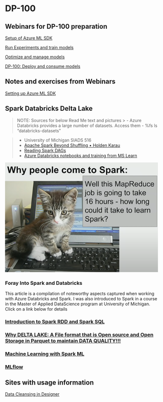 # DP-100

## Webinars for DP-100 preparation

[Setup of Azure ML SDK](https://event.on24.com/eventRegistration/console/EventConsoleApollo.jsp?simulive=y&eventid=2212874&sessionid=1&username=&partnerref=&format=fhvideo1&mobile=&flashsupportedmobiledevice=&helpcenter=&key=0A2F5F9674BF2461AF518869BFC9F99D&newConsole=true&nxChe=true&newTabCon=true&consoleEarEventConsole=false&text_language_id=en&playerwidth=748&playerheight=526&eventuserid=458182767&contenttype=A&mediametricsessionid=396037513&mediametricid=3128234&usercd=458182767&mode=launch)

[Run Experiments and train models](https://event.on24.com/eventRegistration/console/EventConsoleApollo.jsp?simulive=y&eventid=2212884&sessionid=1&username=&partnerref=&format=fhvideo1&mobile=&flashsupportedmobiledevice=&helpcenter=&key=80CD5EB31F2690F50A6C7C2A84659D6F&newConsole=true&nxChe=true&newTabCon=true&consoleEarEventConsole=false&text_language_id=en&playerwidth=748&playerheight=526&eventuserid=458182862&contenttype=A&mediametricsessionid=396128823&mediametricid=3128246&usercd=458182862&mode=launch)

[Optimize and manage models](https://event.on24.com/eventRegistration/console/EventConsoleApollo.jsp?simulive=y&eventid=2214339&sessionid=1&username=&partnerref=&format=fhvideo1&mobile=&flashsupportedmobiledevice=&helpcenter=&key=AFE052E683B8F543E1B7AF58F5294F18&newConsole=true&nxChe=true&newTabCon=true&consoleEarEventConsole=false&text_language_id=en&playerwidth=748&playerheight=526&eventuserid=458182628&contenttype=A&mediametricsessionid=396129283&mediametricid=3130171&usercd=458182628&mode=launch)

[DP-100: Deploy and consume models](https://event.on24.com/eventRegistration/console/EventConsoleApollo.jsp?simulive=y&eventid=2214350&sessionid=1&username=&partnerref=&format=fhvideo1&mobile=&flashsupportedmobiledevice=&helpcenter=&key=88987917AB98B0323C069390A99106B8&newConsole=true&nxChe=true&newTabCon=true&consoleEarEventConsole=false&text_language_id=en&playerwidth=748&playerheight=526&eventuserid=458182953&contenttype=A&mediametricsessionid=396129465&mediametricid=3130185&usercd=458182953&mode=launch)


## Notes and exercises from Webinars

[Setting up Azure ML SDK](https://github.com/sjtalkar/sjtalkar.github.io/blob/main/Know%20for%20the%20exam%20from%20the%20webinars.md)

## Spark Databricks Delta Lake

> NOTE: Sources for below Read Me text and pictures
       > - Azure Databricks provides a large number of datasets. Access them - %fs ls “databricks-datasets” 

> - University of Michigan SIADS 516
> - [Apache Spark Beyond Shuffling • Holden Karau](https://www.youtube.com/watch?v=4xsBQYdHgn8)
> - [Reading Spark DAGs](https://www.youtube.com/watch?v=LoFN_Q224fQ)
> - [Azure Databricks notebooks and training from MS Learn](https://docs.microsoft.com/en-us/learn/paths/perform-data-science-azure-databricks/)


![Second Picture](https://github.com/sjtalkar/DP-100AzureSupervisedUnsupervisedDatabricksAndSpark/blob/main/Pictures%20for%20Readme/Picture2.png)

### Foray Into Spark and Databricks 

This article is a compilation of noteworthy aspects captured when working with Azure Databricks and Spark. I was also introduced to Spark in a course in the Master of Applied DataScience program at University of Michigan. Click on a link below for details


### [Introduction to Spark RDD and Spark SQL](https://github.com/sjtalkar/sjtalkar.github.io/blob/main/SparkRDDAndSQL.md)


### [Why DELTA LAKE: A File format that is Open source and Open Storage in Parquet to maintain DATA QUALITY!!!](https://github.com/sjtalkar/sjtalkar.github.io/blob/main/SparkDelatLake.md)



### [Machine Learning with Spark ML](https://github.com/sjtalkar/sjtalkar.github.io/blob/main/MachineLearningWithSpark.md)

### [MLflow](https://github.com/sjtalkar/sjtalkar.github.io/blob/main/MLFlowTracking.md)


## Sites with usage information
[Data Cleansing in Designer](https://techcommunity.microsoft.com/t5/azure-developer-community-blog/data-cleansing-tools-in-azure-machine-learning/ba-p/336536)


